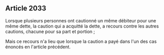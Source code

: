 Article 2033
----
Lorsque plusieurs personnes ont cautionné un même débiteur pour une même dette,
la caution qui a acquitté la dette, a recours contre les autres cautions,
chacune pour sa part et portion ;

Mais ce recours n'a lieu que lorsque la caution a payé dans l'un des cas énoncés
en l'article précédent.
